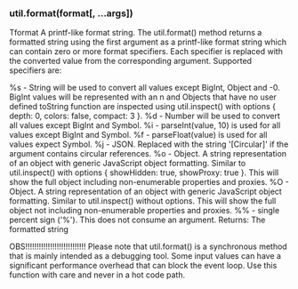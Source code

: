 ### util.format(format[, ...args])

Tformat <string> A printf-like format string.
The util.format() method returns a formatted string using the first argument as a printf-like format string which can contain zero or more format specifiers. Each specifier is replaced with the converted value from the corresponding argument. Supported specifiers are:

%s - String will be used to convert all values except BigInt, Object and -0. BigInt values will be represented with an n and Objects that have no user defined toString function are inspected using util.inspect() with options { depth: 0, colors: false, compact: 3 }.
%d - Number will be used to convert all values except BigInt and Symbol.
%i - parseInt(value, 10) is used for all values except BigInt and Symbol.
%f - parseFloat(value) is used for all values expect Symbol.
%j - JSON. Replaced with the string '[Circular]' if the argument contains circular references.
%o - Object. A string representation of an object with generic JavaScript object formatting. Similar to util.inspect() with options { showHidden: true, showProxy: true }. This will show the full object including non-enumerable properties and proxies.
%O - Object. A string representation of an object with generic JavaScript object formatting. Similar to util.inspect() without options. This will show the full object not including non-enumerable properties and proxies.
%% - single percent sign ('%'). This does not consume an argument.
Returns: <string> The formatted string

OBS!!!!!!!!!!!!!!!!!!!!!!!!!!!
Please note that util.format() is a synchronous method that is mainly intended as a debugging tool. Some input values can have a significant performance overhead that can block the event loop. Use this function with care and never in a hot code path.

